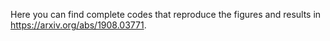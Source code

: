 Here you can find complete codes that reproduce the figures and results in https://arxiv.org/abs/1908.03771. 
